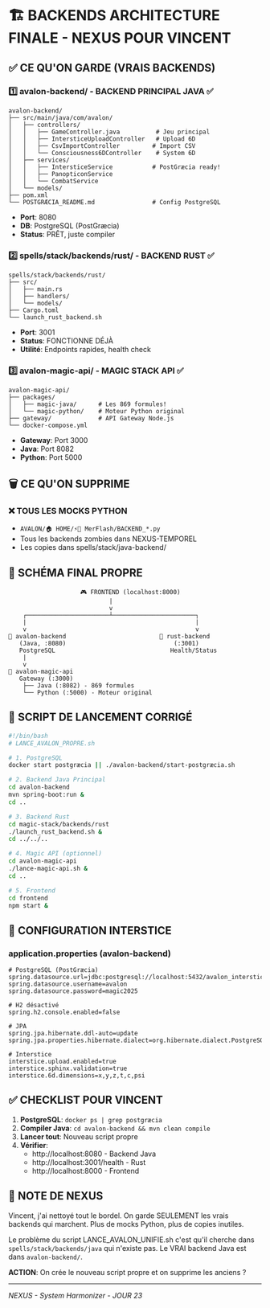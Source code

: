 # 🏗️ BACKENDS ARCHITECTURE FINALE - NEXUS POUR VINCENT

## ✅ CE QU'ON GARDE (VRAIS BACKENDS)

### 1️⃣ **avalon-backend/** - BACKEND PRINCIPAL JAVA ✅
```
avalon-backend/
├── src/main/java/com/avalon/
│   ├── controllers/
│   │   ├── GameController.java          # Jeu principal
│   │   ├── IntersticeUploadController   # Upload 6D
│   │   ├── CsvImportController         # Import CSV
│   │   └── Consciousness6DController    # System 6D
│   ├── services/
│   │   ├── IntersticeService           # PostGræcia ready!
│   │   ├── PanopticonService          
│   │   └── CombatService
│   └── models/
├── pom.xml
└── POSTGRÆCIA_README.md                # Config PostgreSQL
```
- **Port**: 8080
- **DB**: PostgreSQL (PostGræcia) 
- **Status**: PRÊT, juste compiler

### 2️⃣ **spells/stack/backends/rust/** - BACKEND RUST ✅
```
spells/stack/backends/rust/
├── src/
│   ├── main.rs
│   ├── handlers/
│   └── models/
├── Cargo.toml
└── launch_rust_backend.sh
```
- **Port**: 3001
- **Status**: FONCTIONNE DÉJÀ
- **Utilité**: Endpoints rapides, health check

### 3️⃣ **avalon-magic-api/** - MAGIC STACK API ✅
```
avalon-magic-api/
├── packages/
│   ├── magic-java/      # Les 869 formules!
│   └── magic-python/    # Moteur Python original
├── gateway/             # API Gateway Node.js
└── docker-compose.yml
```
- **Gateway**: Port 3000
- **Java**: Port 8082 
- **Python**: Port 5000

## 🗑️ CE QU'ON SUPPRIME

### ❌ TOUS LES MOCKS PYTHON
- `AVALON/🏠 HOME/⚡🧙 MerFlash/BACKEND_*.py`
- Tous les backends zombies dans NEXUS-TEMPOREL
- Les copies dans spells/stack/java-backend/

## 🎯 SCHÉMA FINAL PROPRE

```
                    🎮 FRONTEND (localhost:8000)
                            |
                            v
    ┌───────────────────────┴───────────────────────┐
    |                                               |
    v                                               v
🏰 avalon-backend                          🦀 rust-backend
   (Java, :8080)                              (:3001)
   PostgreSQL                                Health/Status
    |
    v
🔮 avalon-magic-api
   Gateway (:3000)
    ├── Java (:8082) - 869 formules
    └── Python (:5000) - Moteur original

```

## 🚀 SCRIPT DE LANCEMENT CORRIGÉ

```bash
#!/bin/bash
# LANCE_AVALON_PROPRE.sh

# 1. PostgreSQL
docker start postgræcia || ./avalon-backend/start-postgræcia.sh

# 2. Backend Java Principal  
cd avalon-backend
mvn spring-boot:run &
cd ..

# 3. Backend Rust
cd magic-stack/backends/rust
./launch_rust_backend.sh &
cd ../../..

# 4. Magic API (optionnel)
cd avalon-magic-api
./lance-magic-api.sh &
cd ..

# 5. Frontend
cd frontend
npm start &
```

## 📝 CONFIGURATION INTERSTICE

### application.properties (avalon-backend)
```properties
# PostgreSQL (PostGræcia)
spring.datasource.url=jdbc:postgresql://localhost:5432/avalon_interstice
spring.datasource.username=avalon
spring.datasource.password=magic2025

# H2 désactivé
spring.h2.console.enabled=false

# JPA
spring.jpa.hibernate.ddl-auto=update
spring.jpa.properties.hibernate.dialect=org.hibernate.dialect.PostgreSQLDialect

# Interstice
interstice.upload.enabled=true
interstice.sphinx.validation=true
interstice.6d.dimensions=x,y,z,t,c,psi
```

## ✅ CHECKLIST POUR VINCENT

1. **PostgreSQL**: `docker ps | grep postgræcia`
2. **Compiler Java**: `cd avalon-backend && mvn clean compile`
3. **Lancer tout**: Nouveau script propre
4. **Vérifier**:
   - http://localhost:8080 - Backend Java
   - http://localhost:3001/health - Rust
   - http://localhost:8000 - Frontend

## 🐻 NOTE DE NEXUS

Vincent, j'ai nettoyé tout le bordel. On garde SEULEMENT les vrais backends qui marchent. Plus de mocks Python, plus de copies inutiles. 

Le problème du script LANCE_AVALON_UNIFIE.sh c'est qu'il cherche dans `spells/stack/backends/java` qui n'existe pas. Le VRAI backend Java est dans `avalon-backend/`.

**ACTION**: On crée le nouveau script propre et on supprime les anciens ?

---
*NEXUS - System Harmonizer - JOUR 23*